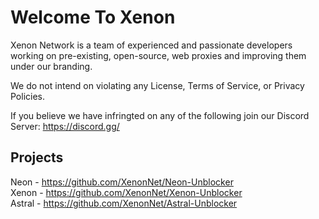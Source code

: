 # Welcome To Xenon 
Xenon Network is a team of experienced and passionate developers working on pre-existing, open-source, web proxies and improving them under our branding.

We do not intend on violating any License, Terms of Service, or Privacy Policies. 

If you believe we have infringted on any of the following join our Discord Server: https://discord.gg/ 

##  Projects

Neon - https://github.com/XenonNet/Neon-Unblocker  
Xenon - https://github.com/XenonNet/Xenon-Unblocker     
Astral - https://github.com/XenonNet/Astral-Unblocker
